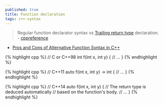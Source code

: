 ```yaml
---
published: true
title: Function declaration
tags: c++-syntax
---
```

> Regular function declarator syntax vs [Trailing return type](https://www.danielsieger.com/blog/2022/01/28/cpp-trailing-return-types.html) declaration. - [cppreference](https://en.cppreference.com/w/cpp/language/function)

- [Pros and Cons of Alternative Function Syntax in C++](https://blog.petrzemek.net/2017/01/17/pros-and-cons-of-alternative-function-syntax-in-cpp/)

{% highlight cpp %}
// C or C++98
int f(int x, int y) {
    // ...
}
{% endhighlight %}

{% highlight cpp %}
// C++11
auto f(int x, int y) -> int {
    // ...
}
{% endhighlight %}

{% highlight cpp %}
// C++14
auto f(int x, int y) {
    // The return type is deduced automatically
    // based on the function's body.
    // ...
}
{% endhighlight %}

